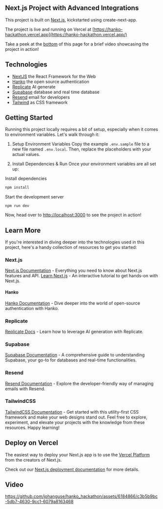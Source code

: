 ## Next.js Project with Advanced Integrations

This project is built on [Next.js](https://nextjs.org/), kickstarted using create-next-app.

The project is live and running on Vercel at [https://hanko-hackathon.vercel.app](https://hanko-hackathon.vercel.app/)

Take a peek at the [bottom](#video) of this page for a brief video showcasing the project in action!

## Technologies

- [NextJS](https://nextjs.org/) the React Framework for the Web
- [Hanko](https://www.hanko.io/) the open source authentication
- [Replicate](https://replicate.com/) AI generate
- [Supabase](https://supabase.com/) database and real time database
- [Resend](https://resend.com/) email for developers
- [Tailwind](https://tailwindcss.com/) as CSS framework

## Getting Started

Running this project locally requires a bit of setup, especially when it comes to environment variables. Let's walk through it:

1. Setup Environment Variables
Copy the example `.env.sample` file to a new file named `.env.local`. Then, replace the placeholders with your actual values.

2. Install Dependencies & Run
Once your environment variables are all set up:

Install dependencies

```bash
npm install
```

Start the development server

```
npm run dev
```

Now, head over to <http://localhost:3000> to see the project in action!

## Learn More

If you're interested in diving deeper into the technologies used in this project, here's a handy collection of resources to get you started:

### Next.js

[Next.js Documentation](https://nextjs.org/docs) - Everything you need to know about Next.js features and API.
[Learn Next.js](https://nextjs.org/learn) - An interactive tutorial to get hands-on with Next.js.

#### Hanko

[Hanko Documentation](https://docs.hanko.io/introduction) - Dive deeper into the world of open-source authentication with Hanko.

### Replicate

[Replicate Docs](https://replicate.com/docs) - Learn how to leverage AI generation with Replicate.

### Supabase

[Supabase Documentation](https://supabase.com/docs) - A comprehensive guide to understanding Supabase, your go-to for databases and real-time functionalities.

### Resend

[Resend Documentation](https://resend.com/docs/) - Explore the developer-friendly way of managing emails with Resend.

### TailwindCSS

[TailwindCSS Documentation](https://tailwindcss.com/docs/) - Get started with this utility-first CSS framework and make your web designs stand out.
Feel free to explore, experiment, and elevate your projects with the knowledge from these resources. Happy learning!

## Deploy on Vercel

The easiest way to deploy your Next.js app is to use the [Vercel Platform](https://vercel.com/new?utm_medium=default-template&filter=next.js&utm_source=create-next-app&utm_campaign=create-next-app-readme) from the creators of Next.js.

Check out our [Next.js deployment documentation](https://nextjs.org/docs/deployment) for more details.

## Video

https://github.com/johanguse/hanko_hackathon/assets/6184866/c3b5b9bc-5db7-4630-9cc1-6079a8163468


